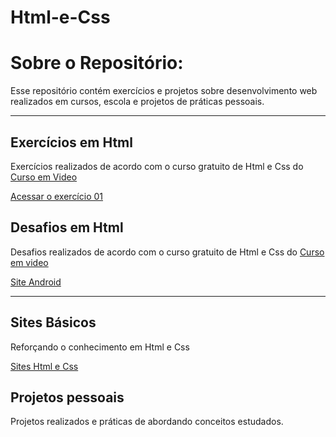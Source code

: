 # Html-e-Css

<h1>Sobre o Repositório: </h1>
<p>Esse repositório contém exercícios e projetos sobre desenvolvimento web realizados em cursos, escola e projetos de práticas pessoais. </p>

<hr>
<h2>Exercícios em Html </h2>
<p>Exercícios realizados de acordo com o curso gratuito de Html e Css do <a href="https://www.youtube.com/channel/UCrWvhVmt0Qac3HgsjQK62FQ">Curso em Video </a> </p>

<a href="https://denilson-b-sousa.github.io/Html-e-Css/Curso/exercícios/ex001/index.html">Acessar o exercício 01 </a>



<h2>Desafios em Html </h2>
<p>Desafios realizados de acordo com o curso gratuito de Html e Css do <a href="https://www.youtube.com/channel/UCrWvhVmt0Qac3HgsjQK62FQ">Curso em video</a> </p>

<a href="https://denilson-b-sousa.github.io/Html-e-Css/Curso/desafios/desafio010/site.html">Site Android </a>

<hr>
<h2>Sites Básicos</h2
<p>Reforçando o conhecimento em Html e Css</p>
<a href="https://github.com/Denilson-B-Sousa/Html-e-Css/tree/main/Sites">Sites Html e Css </a>


<h2>Projetos pessoais</h2>
<p>Projetos realizados e práticas de abordando conceitos estudados.</p>
